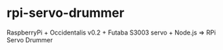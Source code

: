 rpi-servo-drummer
=================

RaspberryPi + Occidentalis v0.2 + Futaba S3003 servo + Node.js => RPi Servo Drummer
